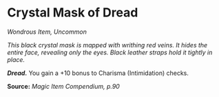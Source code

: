 # Crystal Mask of Dread
*Wondrous Item, Uncommon*

*This black crystal mask is mapped with writhing red veins. It hides the entire face, revealing only the eyes. Black leather straps hold it tightly in place.*

***Dread.*** You gain a +10 bonus to Charisma (Intimidation) checks.



**Source:** *Magic Item Compendium, p.90*